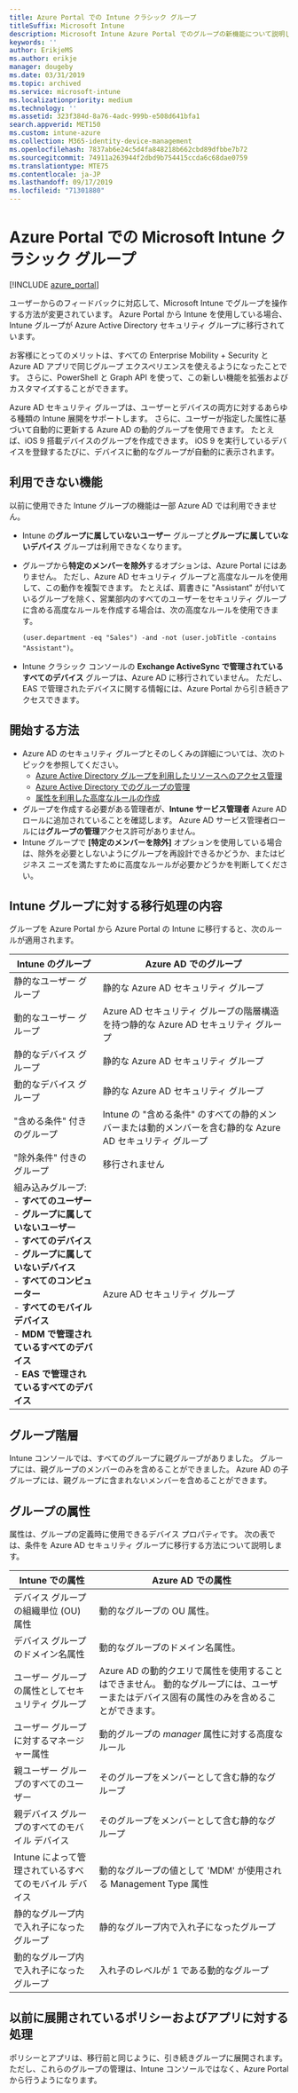 ```yaml
---
title: Azure Portal での Intune クラシック グループ
titleSuffix: Microsoft Intune
description: Microsoft Intune Azure Portal でのグループの新機能について説明します。
keywords: ''
author: ErikjeMS
ms.author: erikje
manager: dougeby
ms.date: 03/31/2019
ms.topic: archived
ms.service: microsoft-intune
ms.localizationpriority: medium
ms.technology: ''
ms.assetid: 323f384d-8a76-4adc-999b-e508d641bfa1
search.appverid: MET150
ms.custom: intune-azure
ms.collection: M365-identity-device-management
ms.openlocfilehash: 7837ab6e24c5d4fa848218b662cbd89dfbbe7b72
ms.sourcegitcommit: 74911a263944f2dbd9b754415ccda6c68dae0759
ms.translationtype: MTE75
ms.contentlocale: ja-JP
ms.lasthandoff: 09/17/2019
ms.locfileid: "71301880"
---
```

# <a name="microsoft-intune-classic-groups-in-the-azure-portal"></a>Azure Portal での Microsoft Intune クラシック グループ

[!INCLUDE [azure_portal](./includes/azure_portal.md)]

ユーザーからのフィードバックに対応して、Microsoft Intune でグループを操作する方法が変更されています。
Azure Portal から Intune を使用している場合、Intune グループが Azure Active Directory セキュリティ グループに移行されています。

お客様にとってのメリットは、すべての Enterprise Mobility + Security と Azure AD アプリで同じグループ エクスペリエンスを使えるようになったことです。 さらに、PowerShell と Graph API を使って、この新しい機能を拡張およびカスタマイズすることができます。

Azure AD セキュリティ グループは、ユーザーとデバイスの両方に対するあらゆる種類の Intune 展開をサポートします。 さらに、ユーザーが指定した属性に基づいて自動的に更新する Azure AD の動的グループを使用できます。 たとえば、iOS 9 搭載デバイスのグループを作成できます。 iOS 9 を実行しているデバイスを登録するたびに、デバイスに動的なグループが自動的に表示されます。

## <a name="what-is-not-available"></a>利用できない機能

以前に使用できた Intune グループの機能は一部 Azure AD では利用できません。

- Intune の**グループに属していないユーザー** グループと**グループに属していないデバイス** グループは利用できなくなります。
- グループから**特定のメンバーを除外**するオプションは、Azure Portal にはありません。 ただし、Azure AD セキュリティ グループと高度なルールを使用して、この動作を複製できます。 たとえば、肩書きに "Assistant" が付いているグループを除く、営業部内のすべてのユーザーをセキュリティ グループに含める高度なルールを作成する場合は、次の高度なルールを使用できます。

  `(user.department -eq "Sales") -and -not (user.jobTitle -contains "Assistant")`。
- Intune クラシック コンソールの **Exchange ActiveSync で管理されているすべてのデバイス** グループは、Azure AD に移行されていません。 ただし、EAS で管理されたデバイスに関する情報には、Azure Portal から引き続きアクセスできます。

## <a name="how-to-get-started"></a>開始する方法

- Azure AD のセキュリティ グループとそのしくみの詳細については、次のトピックを参照してください。
  - [Azure Active Directory グループを利用したリソースへのアクセス管理](https://azure.microsoft.com/documentation/articles/active-directory-manage-groups/)
  - [Azure Active Directory でのグループの管理](https://azure.microsoft.com/documentation/articles/active-directory-accessmanagement-manage-groups/)
  - [属性を利用した高度なルールの作成](https://azure.microsoft.com/documentation/articles/active-directory-accessmanagement-groups-with-advanced-rules/)
- グループを作成する必要がある管理者が、**Intune サービス管理者** Azure AD ロールに追加されていることを確認します。 Azure AD サービス管理者ロールには**グループの管理**アクセス許可がありません。
- Intune グループで **[特定のメンバーを除外]** オプションを使用している場合は、除外を必要としないようにグループを再設計できるかどうか、またはビジネス ニーズを満たすために高度なルールが必要かどうかを判断してください。


## <a name="what-happened-to-intune-groups"></a>Intune グループに対する移行処理の内容
グループを Azure Portal から Azure Portal の Intune に移行すると、次のルールが適用されます。

| Intune のグループ|Azure AD でのグループ|
|-----------------------------------------------------------------------|-------------------------------------------------------------|
|静的なユーザー グループ|静的な Azure AD セキュリティ グループ|
|動的なユーザー グループ|Azure AD セキュリティ グループの階層構造を持つ静的な Azure AD セキュリティ グループ|
|静的なデバイス グループ|静的な Azure AD セキュリティ グループ|
|動的なデバイス グループ|静的な Azure AD セキュリティ グループ|
|"含める条件" 付きのグループ|Intune の "含める条件" のすべての静的メンバーまたは動的メンバーを含む静的な Azure AD セキュリティ グループ|
|"除外条件" 付きのグループ|移行されません|
|組み込みグループ:<br>- **すべてのユーザー**<br>- **グループに属していないユーザー**<br>- **すべてのデバイス**<br>- **グループに属していないデバイス**<br>- **すべてのコンピューター**<br>- **すべてのモバイル デバイス**<br>- **MDM で管理されているすべてのデバイス**<br>- **EAS で管理されているすべてのデバイス**|Azure AD セキュリティ グループ|

## <a name="group-hierarchy"></a>グループ階層

Intune コンソールでは、すべてのグループに親グループがありました。 グループには、親グループのメンバーのみを含めることができました。 Azure AD の子グループには、親グループに含まれないメンバーを含めることができます。

## <a name="group-attributes"></a>グループの属性
属性は、グループの定義時に使用できるデバイス プロパティです。 次の表では、条件を Azure AD セキュリティ グループに移行する方法について説明します。

| Intune での属性|Azure AD での属性|
|-----------------------------------------------------------------------|-------------------------------------------------------------|
|デバイス グループの組織単位 (OU) 属性|動的なグループの OU 属性。|
|デバイス グループのドメイン名属性|動的なグループのドメイン名属性。|
|ユーザー グループの属性としてセキュリティ グループ|Azure AD の動的クエリで属性を使用することはできません。 動的なグループには、ユーザーまたはデバイス固有の属性のみを含めることができます。|
|ユーザー グループに対するマネージャー属性|動的グループの *manager* 属性に対する高度なルール|
|親ユーザー グループのすべてのユーザー|そのグループをメンバーとして含む静的なグループ|
|親デバイス グループのすべてのモバイル デバイス|そのグループをメンバーとして含む静的なグループ|
|Intune によって管理されているすべてのモバイル デバイス|動的なグループの値として 'MDM' が使用される Management Type 属性|
|静的なグループ内で入れ子になったグループ |静的なグループ内で入れ子になったグループ|
|動的なグループ内で入れ子になったグループ|入れ子のレベルが 1 である動的なグループ|

## <a name="what-happens-to-policies-and-apps-you-previously-deployed"></a>以前に展開されているポリシーおよびアプリに対する処理

ポリシーとアプリは、移行前と同じように、引き続きグループに展開されます。 ただし、これらのグループの管理は、Intune コンソールではなく、Azure Portal から行うようになります。
